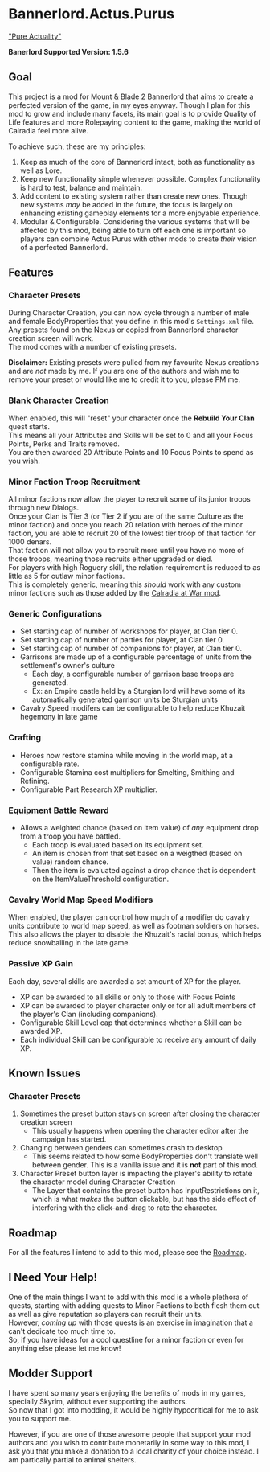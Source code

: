 # Bannerlord.Actus.Purus
["Pure Actuality"](https://en.wikipedia.org/wiki/Actus_purus)

**Banerlord Supported Version: 1.5.6**

## Goal
This project is a mod for Mount &amp; Blade 2 Bannerlord that aims to create a perfected version of the game, in my eyes anyway. Though I plan for this mod to grow and include many facets, its main goal is to provide Quality of Life features and more Rolepaying content to the game, making the world of Calradia feel more alive.

To achieve such, these are my principles:
1. Keep as much of the core of Bannerlord intact, both as functionality as well as Lore.
1. Keep new functionality simple whenever possible. Complex functionality is hard to test, balance and maintain.
1. Add content to existing system rather than create new ones. Though new systems _may_ be added in the future, the focus is largely on enhancing existing gameplay elements for a more enjoyable experience.
1. Modular & Configurable. Considering the various systems that will be affected by this mod, being able to turn off each one is important so players can combine Actus Purus with other mods to create _their_ vision of a perfected Bannerlord.

## Features

### Character Presets
During Character Creation, you can now cycle through a number of male and female BodyProperties that you define in this mod's `Settings.xml` file.  
Any presets found on the Nexus or copied from Bannerlord character creation screen will work.  
The mod comes with a number of existing presets.

**Disclaimer:** Existing presets were pulled from my favourite Nexus creations and are *not* made by me. If you are one of the authors and wish me to remove your preset or would like me to credit it to you, please PM me.

### Blank Character Creation
When enabled, this will "reset" your character once the **Rebuild Your Clan** quest starts.  
This means all your Attributes and Skills will be set to 0 and all your Focus Points, Perks and Traits removed.  
You are then awarded 20 Attribute Points and 10 Focus Points to spend as you wish.

### Minor Faction Troop Recruitment
All minor factions now allow the player to recruit some of its junior troops through new Dialogs.  
Once your Clan is Tier 3 (or Tier 2 if you are of the same Culture as the minor faction) and once you reach 20 relation with heroes of the minor faction, you are able to recruit 20 of the lowest tier troop of that faction for 1000 denars.  
That faction will not allow you to recruit more until you have no more of those troops, meaning those recruits either upgraded or died.  
For players with high Roguery skill, the relation requirement is reduced to as little as 5 for outlaw minor factions.  
This is completely generic, meaning this *should* work with any custom minor factions such as those added by the [Calradia at War mod](https://www.nexusmods.com/mountandblade2bannerlord/mods/411).

### Generic Configurations
- Set starting cap of number of workshops for player, at Clan tier 0.
- Set starting cap of number of parties for player, at Clan tier 0.
- Set starting cap of number of companions for player, at Clan tier 0.
- Garrisons are made up of a configurable percentage of units from the settlement's owner's culture
	- Each day, a configurable number of garrison base troops are generated.
	- Ex: an Empire castle held by a Sturgian lord will have some of its automatically generated garrison units be Sturgian units
- Cavalry Speed modifers can be configurable to help reduce Khuzait hegemony in late game

### Crafting
- Heroes now restore stamina while moving in the world map, at a configurable rate.
- Configurable Stamina cost multipliers for Smelting, Smithing and Refining.
- Configurable Part Research XP multiplier.

### Equipment Battle Reward
- Allows a weighted chance (based on item value) of *any* equipment drop from a troop you have battled.
	- Each troop is evaluated based on its equipment set.
	- An item is chosen from that set based on a weigthed (based on value) random chance.
	- Then the item is evaluated against a drop chance that is dependent on the ItemValueThreshold configuration.

### Cavalry World Map Speed Modifiers
When enabled, the player can control how much of a modifier do cavalry units contribute to world map speed, as well as footman soldiers on horses.   
This also allows the player to disable the Khuzait's racial bonus, which helps reduce snowballing in the late game.

### Passive XP Gain
Each day, several skills are awarded a set amount of XP for the player.
- XP can be awarded to all skills or only to those with Focus Points
- XP can be awarded to player character only or for all adult members of the player's Clan (including companions).
- Configurable Skill Level cap that determines whether a Skill can be awarded XP.
- Each individual Skill can be configurable to receive any amount of daily XP.

## Known Issues

### Character Presets
1. Sometimes the preset button stays on screen after closing the character creation screen
	- This usually happens when opening the character editor after the campaign has started.
1. Changing between genders can sometimes crash to desktop
	- This seems related to how some BodyProperties don't translate well between gender. This is a vanilla issue and it is **not** part of this mod.
1. Character Preset button layer is impacting the player's ability to rotate the character model during Character Creation
	- The Layer that contains the preset button has InputRestrictions on it, which is what *makes* the button clickable, but has the side effect of interfering with the click-and-drag to rate the character.

## Roadmap
For all the features I intend to add to this mod, please see the [Roadmap](https://github.com/Will-GuiSKJ/Bannerlord.Actus.Purus/blob/master/Roadmap.md).

## I Need Your Help!
One of the main things I want to add with this mod is a whole plethora of quests, starting with adding quests to Minor Factions to both flesh them out as well as give reputation so players can recruit their units.  
However, *coming up* with those quests is an exercise in imagination that a can't dedicate too much time to.  
So, if you have ideas for a cool questline for a minor faction or even for anything else please let me know!

## Modder Support
I have spent so many years enjoying the benefits of mods in my games, specially Skyrim, without ever supporting the authors.  
So now that I got into modding, it would be highly hypocritical for me to ask you to support me.

However, if you are one of those awesome people that support your mod authors and you wish to contribute monetarily in some way to this mod, I ask you that you make a donation to a local charity of your choice instead. I am partically partial to animal shelters.